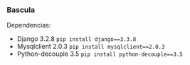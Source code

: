 ### Bascula

Dependencias:
- Django 3.2.8 `pip install django==3.3.8`
- Mysqlclient 2.0.3 `pip install mysqlclient==2.0.3`
- Python-decouple 3.5 `pip install python-decouple==3.5`
